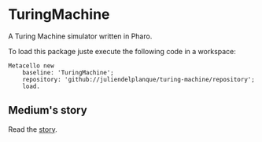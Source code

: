 # TuringMachine
A Turing Machine simulator written in Pharo.

To load this package juste execute the following code in a workspace:
~~~
Metacello new
    baseline: 'TuringMachine';
    repository: 'github://juliendelplanque/turing-machine/repository';
    load.
~~~

## Medium's story
Read the [story](https://medium.com/concerning-pharo/a-turing-machine-simulator-written-in-pharo-fda74e1a705b#.xt2e27kf6).


